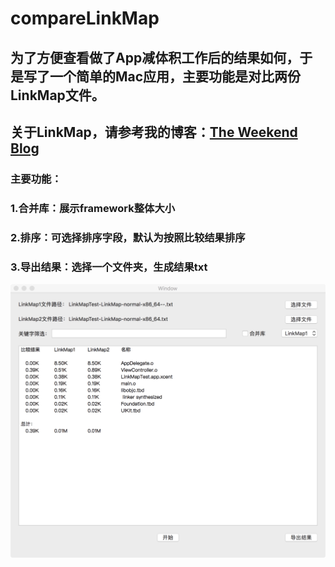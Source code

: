 # compareLinkMap
## 为了方便查看做了App减体积工作后的结果如何，于是写了一个简单的Mac应用，主要功能是对比两份LinkMap文件。   

## 关于LinkMap，请参考我的博客：[The Weekend Blog](https://zhoumo199163.github.io/blog/2018/05/19/linkmap/)

### 主要功能：  
### 1.合并库：展示framework整体大小  
### 2.排序：可选择排序字段，默认为按照比较结果排序  
### 3.导出结果：选择一个文件夹，生成结果txt  

![](https://github.com/zhoumo199163/compareLinkMap/blob/master/screenshot1.jpg)
